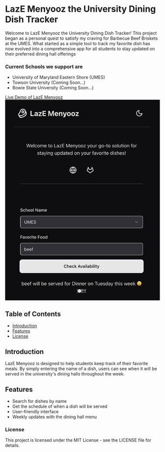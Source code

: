 # LazE Menyooz the University Dining Dish Tracker

Welcome to LazE Menyooz the University Dining Dish Tracker! This project began as a personal quest to satisfy my craving for Barbecue Beef Briskets at the UMES. What started as a simple tool to track my favorite dish has now evolved into a comprehensive app for all students to stay updated on their preferred dining hall offerings

### Current Schools we support are 
* University of Maryland Eastern Shore (UMES)
* Towson University (Coming Soon...)
* Bowie State University (Coming Soon...)

[Live Demo of LazE Menyooz](https://laze-menyooz.vercel.app)
![alt text](laze.png "Preview")

## Table of Contents

- [Introduction](#introduction)
- [Features](#features)
- [License](#license)

## Introduction

LazE Menyooz is designed to help students keep track of their favorite meals. By simply entering the name of a dish, users can see when it will be served in the university's dining halls throughout the week.

## Features

- Search for dishes by name
- Get the schedule of when a dish will be served
- User-friendly interface
- Weekly updates with the dining hall menu


### License
This project is licensed under the MIT License - see the LICENSE file for details.
